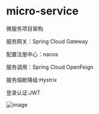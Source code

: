 # micro-service
微服务项目架构

服务网关：Spring Cloud Gateway 

配置注册中心：nacos 

服务调用：Spring Cloud OpenFeign

服务熔断降级:Hystrix

登录认证:JWT

![image](https://user-images.githubusercontent.com/68725781/169457221-77f877cf-0d3b-45c6-8524-f77be55307a9.png)
